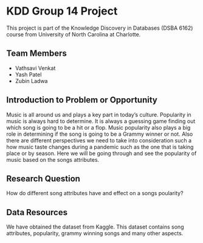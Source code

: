 # KDD Group 14 Project
This project is part of the Knowledge Discovery in Databases (DSBA 6162) course from University of North Carolina at Charlotte.

## Team Members
- Vathsavi Venkat
- Yash Patel
- Zubin Ladwa

## Introduction to Problem or Opportunity
Music is all around us and plays a key part in today’s culture. Popularity in music is always hard to determine. It is always a guessing game finding out which song is going to be a hit or a flop. Music popularity also plays a big role in determining if the song is going to be a Grammy winner or not. Also there are different perspectives we need to take into consideration such a how music taste changes during a pandemic such as the one that is taking place or by season. Here we will be going through and see the popularity of music based on the songs attributes.  

## Research Question
How do different song attributes have and effect on a songs poularity?

## Data Resources
We have obtained the dataset from Kaggle. This dataset contains song attributes, popularity, grammy winning songs and many other aspects.  
